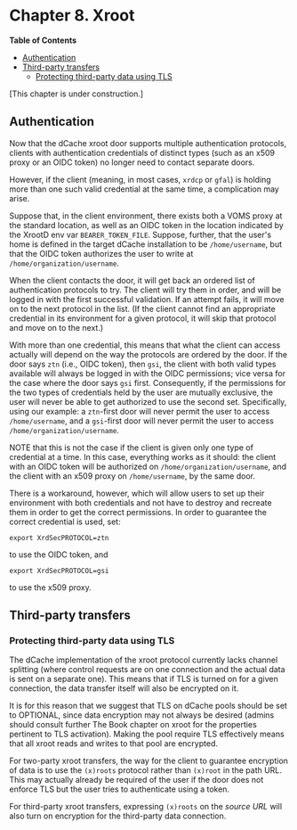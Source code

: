 Chapter 8. Xroot
=================

**Table of Contents**

+ [Authentication](#authentication)
+ [Third-party transfers](#third-party-transfers)
    + [Protecting third-party data using TLS](#authenticating-the-third-party-request)

[This chapter is under construction.]

## Authentication

Now that the dCache xroot door supports multiple authentication protocols, clients with
authentication credentials of distinct types (such as an x509 proxy or an OIDC token)
no longer need to contact separate doors.

However, if the client (meaning, in most cases, `xrdcp` or `gfal`) is holding more than
one such valid credential at the same time, a complication may arise.

Suppose that, in the client environment, there exists both a VOMS proxy at the standard
location, as well as an OIDC token in the location indicated by the XrootD env var
`BEARER_TOKEN_FILE`.  Suppose, further, that the user's home is defined in the target
dCache installation to be `/home/username`, but that the OIDC token authorizes the
user to write at `/home/organization/username`.

When the client contacts the door, it will get back an ordered list of authentication
protocols to try.  The client will try them in order, and will be logged in with the
first successful validation.  If an attempt fails, it will move on to the next protocol
in the list.  (If the client cannot find an appropriate credential in its environment
for a given protocol, it will skip that protocol and move on to the next.)

With more than one credential, this means that what the client can access actually will
depend on the way the protocols are ordered by the door.  If the door says `ztn`
(i.e., OIDC token), then `gsi`, the client with both valid types available will always
be logged in with the OIDC permissions; vice versa for the case where the door says `gsi` first.
Consequently, if the permissions for the two types of credentials held by the user are mutually
exclusive, the user will never be able to get authorized to use the second set. Specifically,
using our example:  a `ztn`-first door will never permit the user to access `/home/username`,
and a `gsi`-first door will never permit the user to access `/home/organization/username`.

NOTE that this is not the case if the client is given only one type of credential at a time.
In this case, everything works as it should:  the client with an OIDC token will be authorized
on `/home/organization/username`, and the client with an x509 proxy on `/home/username`, by
the same door.

There is a workaround, however, which will allow users to set up their environment with both
credentials and not have to destroy and recreate them in order to get the correct permissions.
In order to guarantee the correct credential is used, set:

```
export XrdSecPROTOCOL=ztn
```

to use the OIDC token, and

```
export XrdSecPROTOCOL=gsi
```

to use the x509 proxy.


## Third-party transfers

### Protecting third-party data using TLS

The dCache implementation of the xroot protocol currently lacks
channel splitting (where control requests are on one connection and the actual data
is sent on a separate one).  This means that if TLS is turned on for a given connection,
the data transfer itself will also be encrypted on it.

It is for this reason that we suggest that TLS on dCache pools should be set to OPTIONAL,
since data encryption may not always be desired (admins should consult further The Book
chapter on xroot for the properties pertinent to TLS activation).  Making the pool
require TLS effectively means that all xroot reads and writes to that pool are encrypted.

For two-party xroot transfers, the way for the client to guarantee encryption of data is
to use the `(x)roots` protocol rather than `(x)root` in the path URL.  This may actually
already be required of the user if the door does not enforce TLS but the user tries to
authenticate using a token.

For third-party xroot transfers, expressing `(x)roots` on the *_source URL_* will also
turn on encryption for the third-party data connection.
